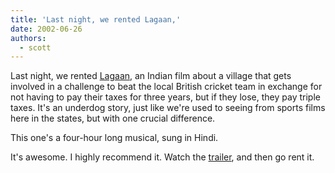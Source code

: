 ```yaml
---
title: 'Last night, we rented Lagaan,'
date: 2002-06-26
authors:
  - scott
---
```


Last night, we rented [Lagaan](http://www.lagaan.com/), an Indian film about a village that gets involved in a challenge to beat the local British cricket team in exchange for not having to pay their taxes for three years, but if they lose, they pay triple taxes. It's an underdog story, just like we're used to seeing from sports films here in the states, but with one crucial difference.

This one's a four-hour long musical, sung in Hindi.

It's awesome. I highly recommend it. Watch the [trailer](http://www.countingdown.com/theater/trailers_clips/detail/730726/), and then go rent it.
